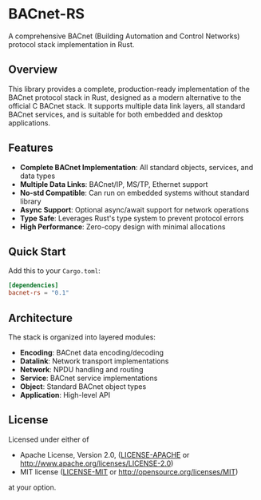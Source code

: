 # BACnet-RS

A comprehensive BACnet (Building Automation and Control Networks) protocol stack implementation in Rust.

## Overview

This library provides a complete, production-ready implementation of the BACnet protocol stack in Rust, designed as a modern alternative to the official C BACnet stack. It supports multiple data link layers, all standard BACnet services, and is suitable for both embedded and desktop applications.

## Features

- **Complete BACnet Implementation**: All standard objects, services, and data types
- **Multiple Data Links**: BACnet/IP, MS/TP, Ethernet support
- **No-std Compatible**: Can run on embedded systems without standard library
- **Async Support**: Optional async/await support for network operations
- **Type Safe**: Leverages Rust's type system to prevent protocol errors
- **High Performance**: Zero-copy design with minimal allocations

## Quick Start

Add this to your `Cargo.toml`:

```toml
[dependencies]
bacnet-rs = "0.1"
```

## Architecture

The stack is organized into layered modules:

- **Encoding**: BACnet data encoding/decoding
- **Datalink**: Network transport implementations
- **Network**: NPDU handling and routing
- **Service**: BACnet service implementations
- **Object**: Standard BACnet object types
- **Application**: High-level API

## License

Licensed under either of

 * Apache License, Version 2.0, ([LICENSE-APACHE](LICENSE-APACHE) or http://www.apache.org/licenses/LICENSE-2.0)
 * MIT license ([LICENSE-MIT](LICENSE-MIT) or http://opensource.org/licenses/MIT)

at your option.